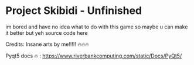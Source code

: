 # Project Skibidi - Unfinished

im bored and have no idea what to do with this game so maybe u can make it better but yeh source code here

Credits:
Insane arts by me!!!!! 🔥🔥🔥

Pyqt5 docs 🔥 : https://www.riverbankcomputing.com/static/Docs/PyQt5/
